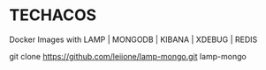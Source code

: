 # TECHACOS
Docker Images with LAMP | MONGODB | KIBANA | XDEBUG | REDIS


git clone https://github.com/leiione/lamp-mongo.git lamp-mongo
